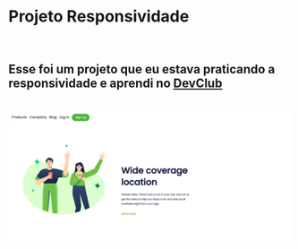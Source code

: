 <h1>Projeto Responsividade</h1>
<br>
<h2>Esse foi um projeto que eu estava praticando a responsividade  e aprendi no <a href="https://rodolfomori.com.br/devclub">DevClub</a></h2>
<br>
<img src="https://github.com/FilipiCA/Projeto-2-DevClub/blob/main/img/Captura%20de%20tela%202024-02-29%20194006.png?raw=true"/>
<br>

